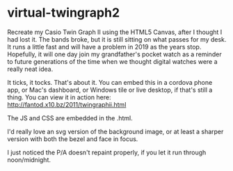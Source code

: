# virtual-twingraph2

Recreate my Casio Twin Graph II using the HTML5 Canvas, after I thought I had lost it. The bands broke, but it is still sitting on what passes for my desk. It runs a little fast and will have a problem in 2019 as the years stop. Hopefully, it will one day join my grandfather's pocket watch as a reminder to future generations of the time when we thought digital watches were a really neat idea.

It ticks, it tocks. That's about it. You can embed this in a cordova phone app, or Mac's dashboard, or Windows tile or live desktop, if that's still a thing. You can view it in action here: http://fantod.x10.bz/2011/twingraphii.html

The JS and CSS are embedded in the .html.

I'd really love an svg version of the background image, or at least a sharper version with both the bezel and face in focus.

I just noticed the P/A doesn't repaint properly, if you let it run through noon/midnight.
